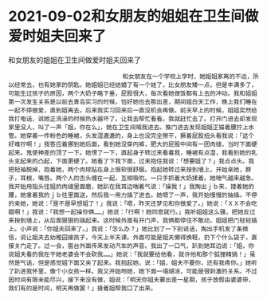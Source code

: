# 2021-09-02和女朋友的姐姐在卫生间做爱时姐夫回来了



和女朋友的姐姐在卫生间做爱时姐夫回来了



                
									和女朋友在一个学校上学时，她姐姐家离的不远，所以经常去，也有她家的钥匙。她姐姐已经结婚了有一个娃了，比女朋友矮一点，但是丰满多了，可能生过孩子的原因，两个大奶子略下垂，屁股很大，每次看她做饭都有上去的冲动。我和姐姐第一次发生关系是以前去青岛实习的时候，恰好她也去那出差，期间姐白天工作，晚上我们睡在一起不停做爱，直到姐离去。后来我实习回来后一直没机会再做。前天早上的时候，姐姐突然给我打电话，说她正洗澡的时候热水器坏了。让我去帮忙看看。我就赶忙去了。打开门进去却发现家里没人，叫了一声「姐，你在么」，她在卫生间喊我进去。推门进去发现姐姐正猫着腰拧上水管。她穿着一件粉色的睡裙，头发湿漉漉的，身上也没完全擦干，撅着屁股扭头看我说：「这个好难拧啊！」我答应着挪到她后面，看到她没穿内裤，肥大的屁股中间有一团肉缝，当时下面硬起来。鬼使神差的顶了一下。她愣了一下，直起身子转过来看着我，睡裙有点湿，我看到她的乳头支起来的凸起，下面更硬了。她看了下我下面，过来抱住我说：「想要姐了？」我点点头。我把短袖脱掉，抱着她，两个肉球贴在身上很软很舒服。抱起她转过来按到墙上，开始亲她，脖子，耳根，嘴唇。两个人的舌头缠在一起，互相吸吮。一只手抓着大奶揉着。她喘气越来越急。我开始用指头往姐的肉缝里面磨，她趴在我耳边喘着气说：「操我！」我掏出ｊｂ来，搂着她的腰，她拿着我的ｊｂ往里面送，然后我一用力插了进去。她嗯了一声，我开始慢慢的抽插。不停的亲她，她说：「是不是早想姐了！」我说：「嗯，昨天还梦见和你做爱了。」她说：「ＸＸ不会吃醋啊！」我说：「我想一起操你俩……」她说：「行啊！她同意就行。」我听姐姐这么骚，把她反过来按到墙上，从后面狠狠的插起来。这时候外面有开门声，我俩都停住不敢动，姐姐把门轻轻插上。小声说：「你姐夫回来了。」我说：「怎么办？」她比划了一下别说话，掏出手机发了条微信，说让姐夫去幼稚园接孩子，今天上半天课。外面可能是姐夫懒得换鞋，扔下个什么袋子，直接关门走了。过一会，窗台外面传来发动汽车的声音。我出了一口气，趴到她耳边说：「姐，你说姐夫看的我在干她老婆会不会砍我……」她说：「我就要给他看，就许他和那个狐狸精搞！」虽然是气话，但是感觉姐下面又夹了起来。我抱起她，说：「姐，姐夫不要你，还有我疼你。」她听了趴进我怀里，像个小女孩一样。我又开始吻她，她下面一塌煳涂，可能是很刺激的关系。不过因时间有限未能尽兴，接下来没有做，姐说：「明天你姐夫要出差一星期，孩子放假由婆婆带，我们有的是时间，明天再做罢！」接着姐帮我口了出来。 
									
								
            

